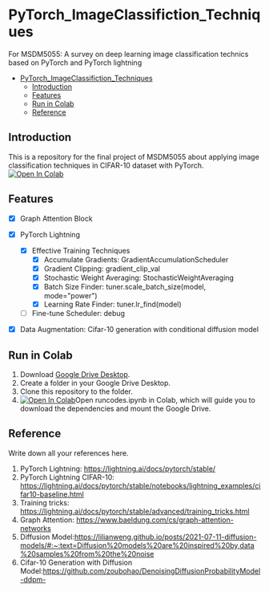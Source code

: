 # PyTorch_ImageClassifiction_Techniques

For MSDM5055: A survey on deep learning image classification technics based on PyTorch and PyTorch lightning

- [PyTorch\_ImageClassifiction\_Techniques](#pytorch_imageclassifiction_techniques)
  - [Introduction](#introduction)
  - [Features](#features)
  - [Run in Colab](#run-in-colab)
  - [Reference](#reference)


## Introduction
This is a repository for the final project of MSDM5055 about applying image classification techniques in CIFAR-10 dataset with PyTorch.
[![Open In Colab](https://colab.research.google.com/assets/colab-badge.svg)](https://colab.research.google.com/github/LucaJiang/PyTorch_ImageClassifiction_Techniques/blob/main/runcodes.ipynb) 

## Features
- [x] Graph Attention Block
- [x] PyTorch Lightning
  - [x] Effective Training Techniques
    - [x] Accumulate Gradients: GradientAccumulationScheduler
    - [x] Gradient Clipping: gradient_clip_val
    - [x] Stochastic Weight Averaging: StochasticWeightAveraging
    - [x] Batch Size Finder: tuner.scale_batch_size(model, mode="power")
    - [x] Learning Rate Finder: tuner.lr_find(model)
  - [ ] Fine-tune Scheduler: debug
- [x] Data Augmentation: Cifar-10 generation with conditional diffusion model


## Run in Colab
1. Download [Google Drive Desktop](https://www.google.com/drive/download/).
2. Create a folder in your Google Drive Desktop. 
3. Clone this repository to the folder.
4. [![Open In Colab](https://colab.research.google.com/assets/colab-badge.svg)](https://colab.research.google.com/github/LucaJiang/PyTorch_ImageClassifiction_Techniques/blob/main/runcodes.ipynb)Open runcodes.ipynb in Colab, which will guide you to download the dependencies and mount the Google Drive.


## Reference
Write down all your references here. 
1. PyTorch Lightning: https://lightning.ai/docs/pytorch/stable/
2. PyTorch Lightning CIFAR-10: https://lightning.ai/docs/pytorch/stable/notebooks/lightning_examples/cifar10-baseline.html
3. Training tricks: https://lightning.ai/docs/pytorch/stable/advanced/training_tricks.html
4. Graph Attention: https://www.baeldung.com/cs/graph-attention-networks
5. Diffusion Model:https://lilianweng.github.io/posts/2021-07-11-diffusion-models/#:~:text=Diffusion%20models%20are%20inspired%20by,data%20samples%20from%20the%20noise
6. Cifar-10 Generation with Diffusion Model:https://github.com/zoubohao/DenoisingDiffusionProbabilityModel-ddpm-
